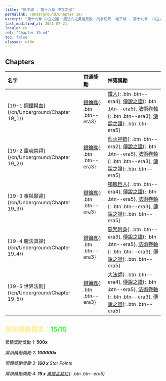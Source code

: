 ```yaml
---
title: "地下城 - 第十九章 中立之國"
permalink: /Underground/Chapter 19/
excerpt: "第十九章 中立之國. 魔法门之英雄无敌：战争纪元  地下城 - 第十九章. 中立之國"
last_modified_at: 2021-07-21
locale: cn
ref: "Chapter 19.md"
toc: false
classes: wide
---
```


## Chapters

  | 名字 |  首通獎勵 | 掉落獎勵 |
  |:------------|:------------|:------------| 
  | [19-1 鋼鐵與血](/cn/Underground/Chapter 19_1/) | [銀鑰匙](/cn/Items/con_693/){: .btn .btn--era3} | [鐵人](/cn/Items/unt_237/){: .btn .btn--era4}, [傳說之證](/cn/Items/mat_74/){: .btn .btn--era5}, [法術卷軸](/cn/Items/con_694/){: .btn .btn--era3}, [傳說之證](/cn/Items/mat_67/){: .btn .btn--era5} |
  | [19-2 靈魂崇拜](/cn/Underground/Chapter 19_2/) | [銀鑰匙](/cn/Items/con_693/){: .btn .btn--era3} | [烈火神箭](/cn/Items/her_413/){: .btn .btn--era2}, [傳說之證](/cn/Items/mat_74/){: .btn .btn--era5}, [法術卷軸](/cn/Items/con_694/){: .btn .btn--era3}, [傳說之證](/cn/Items/mat_67/){: .btn .btn--era5} |
  | [19-3 事與願違](/cn/Underground/Chapter 19_3/) | [銀鑰匙](/cn/Items/con_693/){: .btn .btn--era3} | [獨眼巨人](/cn/Items/unt_222/){: .btn .btn--era4}, [傳說之證](/cn/Items/mat_74/){: .btn .btn--era5}, [法術卷軸](/cn/Items/con_694/){: .btn .btn--era3}, [傳說之證](/cn/Items/mat_67/){: .btn .btn--era5} |
  | [19-4 魔法真諦](/cn/Underground/Chapter 19_4/) | [銀鑰匙](/cn/Items/con_693/){: .btn .btn--era3} | [惡咒附身](/cn/Items/her_410/){: .btn .btn--era3}, [傳說之證](/cn/Items/mat_74/){: .btn .btn--era5}, [法術卷軸](/cn/Items/con_694/){: .btn .btn--era3}, [傳說之證](/cn/Items/mat_67/){: .btn .btn--era5} |
  | [19-5 世界法則](/cn/Underground/Chapter 19_5/) | [銀鑰匙](/cn/Items/con_693/){: .btn .btn--era3} | [大法師](/cn/Items/unt_238/){: .btn .btn--era4}, [傳說之證](/cn/Items/mat_74/){: .btn .btn--era5}, [法術卷軸](/cn/Items/con_694/){: .btn .btn--era3}, [傳說之證](/cn/Items/mat_67/){: .btn .btn--era5} |


## <span style="color: #ffeea0">   領取獎勵需要：</span><span style="color: #27f73a">15/15</span>

 累積獎勵獎勵 1:  **500x** <i class="fas fa-gem"/>

 累積獎勵獎勵 2:  **100000x** <i class="fas fa-coins"/>

 累積獎勵獎勵 3: **160 x** Star Points

 累積獎勵獎勵 4: **15 x** [英雄孟斐拉](/cn/Items/her_367/){: .btn .btn--era5}


